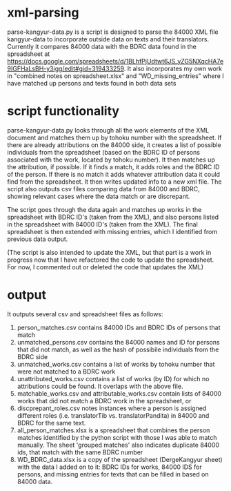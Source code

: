 # xml-parsing

parse-kangyur-data.py is a script is designed to parse the 84000 XML file kangyur-data to incorporate outside data on texts and their translators. Currently it compares 84000 data with the BDRC data found in the spreadsheet at https://docs.google.com/spreadsheets/d/1BLhfPjUdtwt6JS_yZG5NXqcHA7e9IGFHaLsBH-y3igg/edit#gid=319433259. It also incorporates my own work in "combined notes on spreadsheet.xlsx" and "WD_missing_entries" where I have matched up persons and texts found in both data sets

# script functionality

parse-kangyur-data.py looks through all the work elements of the XML document and matches them up by tohoku number with the spreadsheet. If there are already attributions on the 84000 side, it creates a list of possible individuals from the spreadsheet (based on the BDRC ID of persons associated with the work, located by tohoku number). It then matches up the attribution, if possible. If it finds a match, it adds roles and the BDRC ID of the person. If there is no match it adds whatever attribution data it could find from the spreadsheet. It then writes updated info to a new xml file. The script also outputs csv files comparing data from 84000 and BDRC, showing relevant cases where the data match or are discrepant.

The script goes through the data again and matches up works in the spreadsheet with BDRC ID's (taken from the XML), and also persons listed in the spreadsheet with 84000 ID's (taken from the XML). The final spreadsheet is then extended with missing entries, which I identified from previous data output.

(The script is also intended to update the XML, but that part is a work in progress now that I have refactored the code to update the spreadsheet. For now, I commented out or deleted the code that updates the XML)

# output

It outputs several csv and spreadsheet files as follows:

1. person_matches.csv contains 84000 IDs and BDRC IDs of persons that match
2. unmatched_persons.csv contains the 84000 names and ID for persons that did not match, as well as the hash of possibile individuals from the BDRC side
3. unmatched_works.csv contains a list of works by tohoku number that were not matched to a BDRC work
4. unattributed_works.csv contains a list of works (by ID) for which no attributions could be found. It overlaps with the above file.
5. matchable_works.csv and attributable_works.csv contain lists of 84000 works that did not match a BDRC work in the spreadsheet, or
6. discprepant_roles.csv notes instances where a person is assigned different roles (i.e. translatorTib vs. translatorPandita) in 84000 and BDRC for the same text.
7. all_person_matches.xlsx is a spreadsheet that combines the person matches identified by the python script with those I was able to match manually. The sheet 'grouped matches' also indicates duplicate 84000 ids, that match with the same BDRC number
8. WD_BDRC_data.xlsx is a copy of the spreadsheet (DergeKangyur sheet) with the data I added on to it: BDRC IDs for works, 84000 IDS for persons, and missing entries for texts that can be filled in based on 84000 data.

